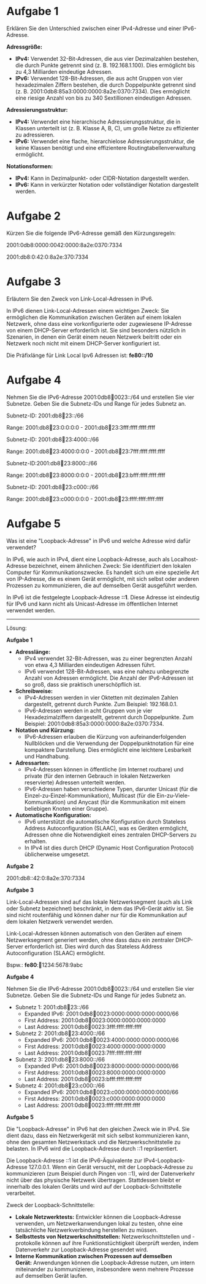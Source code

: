 # **Aufgabe 1**

Erklären Sie den Unterschied zwischen einer IPv4-Adresse und einer IPv6-Adresse.

**Adressgröße:**

- **IPv4:** Verwendet 32-Bit-Adressen, die aus vier Dezimalzahlen bestehen, die durch Punkte getrennt sind (z. B. 192.168.1.100). Dies ermöglicht bis zu 4,3 Milliarden eindeutige Adressen.
- **IPv6:** Verwendet 128-Bit-Adressen, die aus acht Gruppen von vier hexadezimalen Ziffern bestehen, die durch Doppelpunkte getrennt sind (z. B. 2001:0db8:85a3:0000:0000:8a2e:0370:7334). Dies ermöglicht eine riesige Anzahl von bis zu 340 Sextillionen eindeutigen Adressen.

**Adressierungsstruktur:**

- **IPv4:** Verwendet eine hierarchische Adressierungsstruktur, die in Klassen unterteilt ist (z. B. Klasse A, B, C), um große Netze zu effizienter zu adressieren.
- **IPv6:** Verwendet eine flache, hierarchielose Adressierungsstruktur, die keine Klassen benötigt und eine effizientere Routingtabellenverwaltung ermöglicht.

**Notationsformen:**

- **IPv4:** Kann in Dezimalpunkt- oder CIDR-Notation dargestellt werden.
- **IPv6:** Kann in verkürzter Notation oder vollständiger Notation dargestellt werden.


# **Aufgabe 2**

Kürzen Sie die folgende IPv6-Adresse gemäß den Kürzungsregeln:

2001:0db8:0000:0042:0000:8a2e:0370:7334

2001:db8:0:42:0:8a2e:370:7334

# **Aufgabe 3**

Erläutern Sie den Zweck von Link-Local-Adressen in IPv6.

In IPv6 dienen Link-Local-Adressen einem wichtigen Zweck: Sie ermöglichen die Kommunikation zwischen Geräten auf einem lokalen Netzwerk, ohne dass eine vorkonfigurierte oder zugewiesene IP-Adresse von einem DHCP-Server erforderlich ist. Sie sind besonders nützlich in Szenarien, in denen ein Gerät einem neuen Netzwerk beitritt oder ein Netzwerk noch nicht mit einem DHCP-Server konfiguriert ist.

Die Präfixlänge für Link Local Ipv6 Adressen ist: **fe80::/10**
# **Aufgabe 4**

Nehmen Sie die IPv6-Adresse 2001:0db8:abcd:0023::/64 und erstellen Sie vier Subnetze. Geben Sie die Subnetz-IDs und Range für jedes Subnetz an.

Subnetz-ID: 2001:db8:abcd:23::/66  

Range: 2001:db8:abcd:23:0:0:0:0 - 2001:db8:abcd:23:3fff:ffff:ffff:ffff

Subnetz-ID: 2001:db8:abcd:23:4000::/66 

Range: 2001:db8:abcd:23:4000:0:0:0 - 2001:db8:abcd:23:7fff:ffff:ffff:ffff

Subnetz-ID:2001:db8:abcd:23:8000::/66

Range: 2001:db8:abcd:23:8000:0:0:0 - 2001:db8:abcd:23:bfff:ffff:ffff:ffff

Subnetz-ID: 2001:db8:abcd:23:c000::/66

Range: 2001:db8:abcd:23:c000:0:0:0 - 2001:db8:abcd:23:ffff:ffff:ffff:ffff

# **Aufgabe 5**

Was ist eine "Loopback-Adresse" in IPv6 und welche Adresse wird dafür verwendet?


In IPv6, wie auch in IPv4, dient eine Loopback-Adresse, auch als Localhost-Adresse bezeichnet, einem ähnlichen Zweck: Sie identifiziert den lokalen Computer für Kommunikationszwecke. Es handelt sich um eine spezielle Art von IP-Adresse, die es einem Gerät ermöglicht, mit sich selbst oder anderen Prozessen zu kommunizieren, die auf demselben Gerät ausgeführt werden.


In IPv6 ist die festgelegte Loopback-Adresse **::1**. Diese Adresse ist eindeutig für IPv6 und kann nicht als Unicast-Adresse im öffentlichen Internet verwendet werden.


---

Lösung:

**Aufgabe 1**

- **Adresslänge:**
    - IPv4 verwendet 32-Bit-Adressen, was zu einer begrenzten Anzahl von etwa 4,3 Milliarden eindeutigen Adressen führt.
    - IPv6 verwendet 128-Bit-Adressen, was eine nahezu unbegrenzte Anzahl von Adressen ermöglicht. Die Anzahl der IPv6-Adressen ist so groß, dass sie praktisch unerschöpflich ist.
- **Schreibweise:**
    - IPv4-Adressen werden in vier Oktetten mit dezimalen Zahlen dargestellt, getrennt durch Punkte. Zum Beispiel: 192.168.0.1.
    - IPv6-Adressen werden in acht Gruppen von je vier Hexadezimalziffern dargestellt, getrennt durch Doppelpunkte. Zum Beispiel: 2001:0db8:85a3:0000:0000:8a2e:0370:7334.
- **Notation und Kürzung:**
    - IPv6-Adressen erlauben die Kürzung von aufeinanderfolgenden Nullblöcken und die Verwendung der Doppelpunktnotation für eine kompaktere Darstellung. Dies ermöglicht eine leichtere Lesbarkeit und Handhabung.
- **Adressarten:**
    - IPv4-Adressen können in öffentliche (im Internet routbare) und private (für den internen Gebrauch in lokalen Netzwerken reservierte) Adressen unterteilt werden.
    - IPv6-Adressen haben verschiedene Typen, darunter Unicast (für die Einzel-zu-Einzel-Kommunikation), Multicast (für die Ein-zu-Viele-Kommunikation) und Anycast (für die Kommunikation mit einem beliebigen Knoten einer Gruppe).
- **Automatische Konfiguration:**
    - IPv6 unterstützt die automatische Konfiguration durch Stateless Address Autoconfiguration (SLAAC), was es Geräten ermöglicht, Adressen ohne die Notwendigkeit eines zentralen DHCP-Servers zu erhalten.
    - In IPv4 ist dies durch DHCP (Dynamic Host Configuration Protocol) üblicherweise umgesetzt.

**Aufgabe 2**

2001:db8::42:0:8a2e:370:7334

**Aufgabe 3**

Link-Local-Adressen sind auf das lokale Netzwerksegment (auch als Link oder Subnetz bezeichnet) beschränkt, in dem das IPv6-Gerät aktiv ist. Sie sind nicht routenfähig und können daher nur für die Kommunikation auf dem lokalen Netzwerk verwendet werden.

Link-Local-Adressen können automatisch von den Geräten auf einem Netzwerksegment generiert werden, ohne dass dazu ein zentraler DHCP-Server erforderlich ist. Dies wird durch das Stateless Address Autoconfiguration (SLAAC) ermöglicht.

Bspw.: **fe80**::abcd:1234:5678:9abc

**Aufgabe 4**

Nehmen Sie die IPv6-Adresse 2001:0db8:abcd:0023::/64 und erstellen Sie vier Subnetze. Geben Sie die Subnetz-IDs und Range für jedes Subnetz an.

- Subnetz 1: 2001:db8:abcd:23::/66
    - Expanded IPv6: 2001:0db8:abcd:0023:0000:0000:0000:0000/66
    - First Address: 2001:0db8:abcd:0023:0000:0000:0000:0000
    - Last Address: 2001:0db8:abcd:0023:3fff:ffff:ffff:ffff
- Subnetz 2: 2001:db8:abcd:23:4000::/66
    - Expanded IPv6: 2001:0db8:abcd:0023:4000:0000:0000:0000/66
    - First Address: 2001:0db8:abcd:0023:4000:0000:0000:0000
    - Last Address: 2001:0db8:abcd:0023:7fff:ffff:ffff:ffff
- Subnetz 3: 2001:db8:abcd:23:8000::/66
    - Expanded IPv6: 2001:0db8:abcd:0023:8000:0000:0000:0000/66
    - First Address: 2001:0db8:abcd:0023:8000:0000:0000:0000
    - Last Address: 2001:0db8:abcd:0023:bfff:ffff:ffff:ffff
- Subnetz 4: 2001:db8:abcd:23:c000::/66
    - Expanded IPv6: 2001:0db8:abcd:0023:c000:0000:0000:0000/66
    - First Address: 2001:0db8:abcd:0023:c000:0000:0000:0000
    - Last Address: 2001:0db8:abcd:0023:ffff:ffff:ffff:ffff

**Aufgabe 5**

Die "Loopback-Adresse" in IPv6 hat den gleichen Zweck wie in IPv4. Sie dient dazu, dass ein Netzwerkgerät mit sich selbst kommunizieren kann, ohne den gesamten Netzwerkstack und die Netzwerkschnittstelle zu belasten. In IPv6 wird die Loopback-Adresse durch ::1 repräsentiert.

Die Loopback-Adresse ::1 ist die IPv6-Äquivalente zur IPv4-Loopback-Adresse 127.0.0.1. Wenn ein Gerät versucht, mit der Loopback-Adresse zu kommunizieren (zum Beispiel durch Pingen von ::1), wird der Datenverkehr nicht über das physische Netzwerk übertragen. Stattdessen bleibt er innerhalb des lokalen Geräts und wird auf der Loopback-Schnittstelle verarbeitet.

Zweck der Loopback-Schnittstelle:

- **Lokale Netzwerktests:** Entwickler können die Loopback-Adresse verwenden, um Netzwerkanwendungen lokal zu testen, ohne eine tatsächliche Netzwerkverbindung herstellen zu müssen.
- **Selbsttests von Netzwerkschnittstellen:** Netzwerkschnittstellen und -protokolle können auf ihre Funktionstüchtigkeit überprüft werden, indem Datenverkehr zur Loopback-Adresse gesendet wird.
- **Interne Kommunikation zwischen Prozessen auf demselben Gerät:** Anwendungen können die Loopback-Adresse nutzen, um intern miteinander zu kommunizieren, insbesondere wenn mehrere Prozesse auf demselben Gerät laufen.